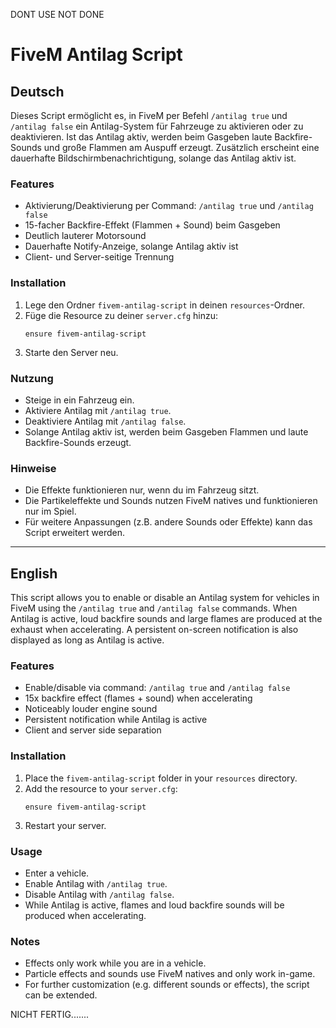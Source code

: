 DONT USE NOT DONE



# FiveM Antilag Script

## Deutsch

Dieses Script ermöglicht es, in FiveM per Befehl `/antilag true` und `/antilag false` ein Antilag-System für Fahrzeuge zu aktivieren oder zu deaktivieren. Ist das Antilag aktiv, werden beim Gasgeben laute Backfire-Sounds und große Flammen am Auspuff erzeugt. Zusätzlich erscheint eine dauerhafte Bildschirmbenachrichtigung, solange das Antilag aktiv ist.

### Features
- Aktivierung/Deaktivierung per Command: `/antilag true` und `/antilag false`
- 15-facher Backfire-Effekt (Flammen + Sound) beim Gasgeben
- Deutlich lauterer Motorsound
- Dauerhafte Notify-Anzeige, solange Antilag aktiv ist
- Client- und Server-seitige Trennung

### Installation
1. Lege den Ordner `fivem-antilag-script` in deinen `resources`-Ordner.
2. Füge die Resource zu deiner `server.cfg` hinzu:
   ```
   ensure fivem-antilag-script
   ```
3. Starte den Server neu.

### Nutzung
- Steige in ein Fahrzeug ein.
- Aktiviere Antilag mit `/antilag true`.
- Deaktiviere Antilag mit `/antilag false`.
- Solange Antilag aktiv ist, werden beim Gasgeben Flammen und laute Backfire-Sounds erzeugt.

### Hinweise
- Die Effekte funktionieren nur, wenn du im Fahrzeug sitzt.
- Die Partikeleffekte und Sounds nutzen FiveM natives und funktionieren nur im Spiel.
- Für weitere Anpassungen (z.B. andere Sounds oder Effekte) kann das Script erweitert werden.

---

## English

This script allows you to enable or disable an Antilag system for vehicles in FiveM using the `/antilag true` and `/antilag false` commands. When Antilag is active, loud backfire sounds and large flames are produced at the exhaust when accelerating. A persistent on-screen notification is also displayed as long as Antilag is active.

### Features
- Enable/disable via command: `/antilag true` and `/antilag false`
- 15x backfire effect (flames + sound) when accelerating
- Noticeably louder engine sound
- Persistent notification while Antilag is active
- Client and server side separation

### Installation
1. Place the `fivem-antilag-script` folder in your `resources` directory.
2. Add the resource to your `server.cfg`:
   ```
   ensure fivem-antilag-script
   ```
3. Restart your server.

### Usage
- Enter a vehicle.
- Enable Antilag with `/antilag true`.
- Disable Antilag with `/antilag false`.
- While Antilag is active, flames and loud backfire sounds will be produced when accelerating.

### Notes
- Effects only work while you are in a vehicle.
- Particle effects and sounds use FiveM natives and only work in-game.
- For further customization (e.g. different sounds or effects), the script can be extended.




NICHT FERTIG.......

